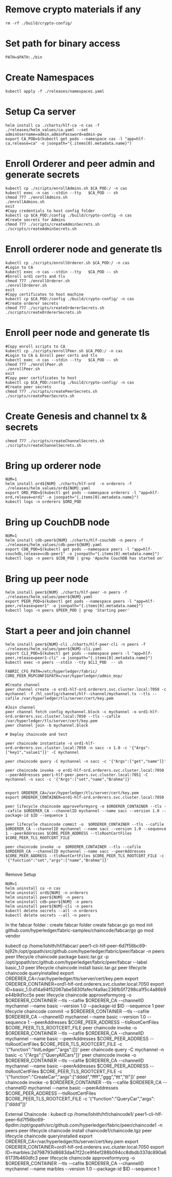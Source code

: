 # Remove crypto materials if any
```
rm -rf ./build/crypto-config/
```
# Set path for binary access
```
PATH=$PATH:./bin
```
# Create Namespaces
```
kubectl apply -f ./releases/namespaces.yaml
```
# Setup Ca server
```
helm install ca ./charts/hlf-ca -n cas -f ./releases/helm_values/ca.yaml --set adminUsername=admin,adminPassword=admin-pw
export CA_POD=$(kubectl get pods --namespace cas -l "app=hlf-ca,release=ca" -o jsonpath="{.items[0].metadata.name}")
```

# Enroll Orderer and peer admin and generate secrets
```
kubectl cp ./scripts/enrollAdmins.sh $CA_POD:/ -n cas
kubectl exec -n cas --stdin --tty   $CA_POD -- sh
chmod 777 ./enrollAdmins.sh
./enrollAdmins.sh
exit
#Copy credentials to host config folder
kubectl cp $CA_POD:/config ./build/crypto-config -n cas
#Create secrets for Admins
chmod 777 ./scripts/createAdminSecrets.sh
./scripts/createAdminSecrets.sh

```
# Enroll orderer node and generate tls
```
kubectl cp ./scripts/enrollOrderer.sh $CA_POD:/ -n cas
#Login to CA
kubectl exec -n cas --stdin --tty   $CA_POD -- sh
#Enroll ord1 certs and tls
chmod 777 ./enrollOrderer.sh
./enrollOrderer.sh
exit
#Copy certificates to host machine
kubectl cp $CA_POD:/config ./build/crypto-config/ -n cas
#Create orderer secrets
chmod 777 ./scripts/createOrdererSecrets.sh
./scripts/createOrdererSecrets.sh
```

# Enroll peer node and generate tls
```
#Copy enroll scripts to CA
kubectl cp ./scripts/enrollPeer.sh $CA_POD:/ -n cas
#Login to CA & Enroll peer certs and tls
kubectl exec -n cas --stdin --tty   $CA_POD -- sh
chmod 777 ./enrollPeer.sh
./enrollPeer.sh
exit
#Copy peer certificates to host
kubectl cp $CA_POD:/config ./build/crypto-config/ -n cas
#Create peer secrets
chmod 777 ./scripts/createPeerSecrets.sh
./scripts/createPeerSecrets.sh

```
# Create Genesis and channel tx & secrets
```
chmod 777 ./scripts/createChannelSecrets.sh
./scripts/createChannelSecrets.sh
```

# Bring up orderer node
```
NUM=1
helm install ord${NUM} ./charts/hlf-ord  -n orderers -f ./releases/helm_values/ord${NUM}.yaml
export ORD_POD=$(kubectl get pods --namespace orderers -l "app=hlf-ord,release=ord1" -o jsonpath="{.items[0].metadata.name}")
kubectl logs -n orderers $ORD_POD 
```

# Bring up CouchDB node
```
NUM=1
helm install cdb-peer${NUM} ./charts/hlf-couchdb -n peers -f ./releases/helm_values/cdb-peer${NUM}.yaml
export CDB_POD=$(kubectl get pods --namespace peers -l "app=hlf-couchdb,release=cdb-peer1" -o jsonpath="{.items[0].metadata.name}")
kubectl logs -n peers $CDB_POD | grep 'Apache CouchDB has started on'
```

# Bring up peer node
```
helm install peer${NUM} ./charts/hlf-peer -n peers -f ./releases/helm_values/peer${NUM}.yaml
export PEER_POD=$(kubectl get pods --namespace peers -l "app=hlf-peer,release=peer1" -o jsonpath="{.items[0].metadata.name}")
kubectl logs -n peers $PEER_POD | grep 'Starting peer'
```

# Start a peer and join channel 
```
helm install peer${NUM}-cli ./charts/hlf-peer-cli -n peers -f ./releases/helm_values/peer${NUM}-cli.yaml
export CLI_POD=$(kubectl get pods --namespace peers -l "app=hlf-peer,release=peer1-cli" -o jsonpath="{.items[0].metadata.name}")
kubectl exec -n peers --stdin --tty $CLI_POD  -- sh

FABRIC_CFG_PATH=/etc/hyperledger/fabric/
CORE_PEER_MSPCONFIGPATH=/var/hyperledger/admin_msp/

#Create channel
peer channel create -o ord1-hlf-ord.orderers.svc.cluster.local:7050 -c mychannel -f /hl_config/channel/hlf--channel/mychannel.tx --tls --cafile /var/hyperledger/tls/server/cert/key.pem

#Join channel
peer channel fetch config mychannel.block -c mychannel -o ord1-hlf-ord.orderers.svc.cluster.local:7050 --tls --cafile /var/hyperledger/tls/server/cert/key.pem
peer channel join -b mychannel.block

# Deploy chaincode and test

peer chaincode instantiate -o ord1-hlf-ord.orderers.svc.cluster.local:7050 -n sacc -v 1.0 -c '{"Args":["key1","value1"]}' -C mychannel

peer chaincode query -C mychannel -n sacc -c '{"Args":["get","name"]}'

peer chaincode invoke -o ord1-hlf-ord.orderers.svc.cluster.local:7050 --peerAddresses peer1-hlf-peer.peers.svc.cluster.local:7051 -C mychannel -n sacc -c '{"Args":["set","name","Brahma"]}'


export ORDERER_CA=/var/hyperledger/tls/server/cert/key.pem
export ORDERER_CONTAINER=ord1-hlf-ord.orderers.svc.cluster.local:7050

peer lifecycle chaincode approveformyorg -o $ORDERER_CONTAINER --tls --cafile $ORDERER_CA --channelID mychannel --name sacc --version 1.0 --package-id $ID --sequence 1

peer lifecycle chaincode commit -o  $ORDERER_CONTAINER --tls --cafile $ORDERER_CA --channelID mychannel --name sacc --version 1.0 --sequence 1 --peerAddresses $CORE_PEER_ADDRESS --tlsRootCertFiles $CORE_PEER_TLS_ROOTCERT_FILE

peer chaincode invoke -o  $ORDERER_CONTAINER --tls --cafile $ORDERER_CA --channelID mychannel --name sacc --peerAddresses $CORE_PEER_ADDRESS --tlsRootCertFiles $CORE_PEER_TLS_ROOTCERT_FILE -c '{"function":"set","args":["name","Brahma"]}'


```



Remove Setup
```
NUM=1
helm uninstall ca -n cas
helm uninstall ord${NUM} -n orderers
helm uninstall peer${NUM} -n peers
helm uninstall cdb-peer${NUM} -n peers
helm uninstall peer${NUM}-cli -n peers
kubectl delete secrets --all -n orderers
kubectl delete secrets --all -n peers
```

In the fabcar folder :
create fabcar folder
create fabcar.go
go mod init github.com/hyperledger/fabric-samples/chaincode/fabcar/go
go mod vendor

kubectl cp  /home/lohith/hf/fabcar/ peer1-cli-hlf-peer-6d7f56bc69-bj92h:/opt/gopath/src/github.com/hyperledger/fabric/peer/fabcar -n peers
peer lifecycle chaincode package basic.tar.gz -p /opt/gopath/src/github.com/hyperledger/fabric/peer/fabcar --label basic_1.0
peer lifecycle chaincode install basic.tar.gz
peer lifecycle chaincode queryinstalled
export ORDERER_CA=/var/hyperledger/tls/server/cert/key.pem
export ORDERER_CONTAINER=ord1-hlf-ord.orderers.svc.cluster.local:7050
export ID=basic_1.0:d14a94f52067abe5830fafecf4a9ac236fb5f7298ca1f5c4a86b9e44b9d1cc5e 
peer lifecycle chaincode approveformyorg -o $ORDERER_CONTAINER --tls --cafile $ORDERER_CA --channelID mychannel --name basic --version 1.0 --package-id $ID --sequence 1
peer lifecycle chaincode commit -o  $ORDERER_CONTAINER --tls --cafile $ORDERER_CA --channelID mychannel --name basic --version 1.0 --sequence 1 --peerAddresses $CORE_PEER_ADDRESS --tlsRootCertFiles $CORE_PEER_TLS_ROOTCERT_FILE
peer chaincode invoke -o  $ORDERER_CONTAINER --tls --cafile $ORDERER_CA --channelID mychannel --name basic --peerAddresses $CORE_PEER_ADDRESS --tlsRootCertFiles $CORE_PEER_TLS_ROOTCERT_FILE -c '{"function":"InitLedger","args":[]}'
peer chaincode query -C mychannel -n basic -c '{"Args":["QueryAllCars"]}'
peer chaincode invoke -o  $ORDERER_CONTAINER --tls --cafile $ORDERER_CA --channelID mychannel --name basic --peerAddresses $CORE_PEER_ADDRESS --tlsRootCertFiles $CORE_PEER_TLS_ROOTCERT_FILE -c '{"function":"CreateCar","args":["dddd","ffff","ggg","ttt","lll"]}'
peer chaincode invoke -o  $ORDERER_CONTAINER --tls --cafile $ORDERER_CA --channelID mychannel --name basic --peerAddresses $CORE_PEER_ADDRESS --tlsRootCertFiles $CORE_PEER_TLS_ROOTCERT_FILE -c '{"function":"QueryCar","args":["dddd"]}'

External Chaincode :
kubectl cp  /home/lohith/hf/chaincode1/ peer1-cli-hlf-peer-6d7f56bc69-6pdlm:/opt/gopath/src/github.com/hyperledger/fabric/peer/chaincode1 -n peers
peer lifecycle chaincode install chaincode1/chaincode.tgz
peer lifecycle chaincode queryinstalled
export ORDERER_CA=/var/hyperledger/tls/server/cert/key.pem
export ORDERER_CONTAINER=ord1-hlf-ord.orderers.svc.cluster.local:7050
export ID=marbles:2d798793d8683da47f22ce9f4ef288b094cc8dbdb337dc890a66173fb460dfc3
peer lifecycle chaincode approveformyorg -o $ORDERER_CONTAINER --tls --cafile $ORDERER_CA --channelID mychannel --name marbles --version 1.0 --package-id $ID --sequence 1

